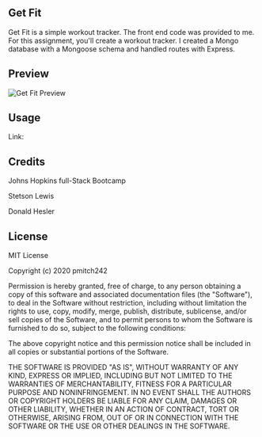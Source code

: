 ## Get Fit
Get Fit is a simple workout tracker. The front end code was provided to me. For this assignment, you'll create a workout tracker. I created a Mongo database with a Mongoose schema and handled routes with Express.


## Preview
<img alt="Get Fit Preview" src="public/assets/images/preview.PNG">  

## Usage

Link:

## Credits
Johns Hopkins full-Stack Bootcamp

Stetson Lewis

Donald Hesler


## License
MIT License

Copyright (c) 2020 pmitch242

Permission is hereby granted, free of charge, to any person obtaining a copy of this software and associated documentation files (the "Software"), to deal in the Software without restriction, including without limitation the rights to use, copy, modify, merge, publish, distribute, sublicense, and/or sell copies of the Software, and to permit persons to whom the Software is furnished to do so, subject to the following conditions:

The above copyright notice and this permission notice shall be included in all copies or substantial portions of the Software.

THE SOFTWARE IS PROVIDED "AS IS", WITHOUT WARRANTY OF ANY KIND, EXPRESS OR IMPLIED, INCLUDING BUT NOT LIMITED TO THE WARRANTIES OF MERCHANTABILITY, FITNESS FOR A PARTICULAR PURPOSE AND NONINFRINGEMENT. IN NO EVENT SHALL THE AUTHORS OR COPYRIGHT HOLDERS BE LIABLE FOR ANY CLAIM, DAMAGES OR OTHER LIABILITY, WHETHER IN AN ACTION OF CONTRACT, TORT OR OTHERWISE, ARISING FROM, OUT OF OR IN CONNECTION WITH THE SOFTWARE OR THE USE OR OTHER DEALINGS IN THE SOFTWARE.
